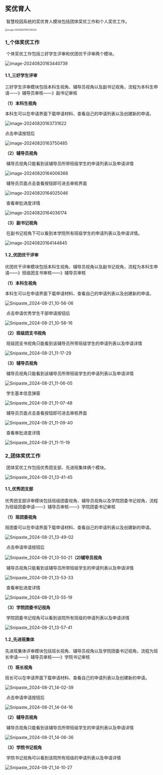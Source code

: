 ## 奖优育人

​ 智慧校园系统的奖优育人模块包括团体奖优工作和个人奖优工作。

<img src="https://hebuta219.github.io/images/image-20240820193238324.png" alt="image-20240820193238324" style="zoom:50%;" />

### 1\_个体奖优工作

​ 个体奖优工作包括三好学生评审和优团优干评审两个模块。

![image-20240820163440739](https://hebuta219.github.io/images/image-20240820163440739.png)

#### 1.1\_三好学生评审

​ 三好学生评审模块包括本科生视角、辅导员视角以及副书记视角，流程为本科生申请——》辅导员审核——》副书记审核

**（1）本科生视角**

​ 本科生可以在申请界面下载申请材料、查看自己的申请列表以及创建新的申请。

![image-20240820163731622](https://hebuta219.github.io/images/image-20240820163731622.png)

点击申请按钮后

![image-20240820163750485](https://hebuta219.github.io/images/image-20240820163750485.png)

**（2）辅导员视角**

​ 辅导员视角只能看到该辅导员所带班级学生的申请列表以及申请详情

![image-20240820164006366](https://hebuta219.github.io/images/image-20240820164006366.png)

​ 辅导员页面点击查看按钮即可进去审核界面

![image-20240820164025046](https://hebuta219.github.io/images/image-20240820164025046.png)

​ 查看审批进度详情

![image-20240820164036174](https://hebuta219.github.io/images/image-20240820164036174.png)

**（3）副书记视角**

​ 在副书记视角下可以看到本学院所有班级学生的申请列表以及申请详情。

![image-20240820164144845](https://hebuta219.github.io/images/image-20240820164144845.png)

#### 1.2\_优团优干评审

​ 优团优干评审模块包括本科生视角、辅导员视角以及副书记视角，流程为本科生申请——》班级团支书审核——》辅导员审核

**（1）本科生视角**

​ 本科生可以在申请界面下载申请材料、查看自己的申请列表以及创建新的申请。

![Snipaste_2024-08-21_10-56-06](https://hebuta219.github.io/images/Snipaste_2024-08-21_10-56-06.png)

​ 点击申请优秀学生干部申请按钮后

![Snipaste_2024-08-21_10-58-16](https://hebuta219.github.io/images/Snipaste_2024-08-21_10-58-16.png)

**（2）班级团支书视角**

​ 班级团支书视角只能看到该辅导员所带班级学生的申请列表以及申请详情

![Snipaste_2024-08-21_11-17-29](https://hebuta219.github.io/images/Snipaste_2024-08-21_11-17-29.png)

**（3）辅导员视角**

​ 辅导员视角只能看到该辅导员所带班级学生的申请列表以及申请详情

![Snipaste_2024-08-21_11-06-05](https://hebuta219.github.io/images/Snipaste_2024-08-21_11-06-05.png)

​ 学生基本信息弹窗

![Snipaste_2024-08-21_11-07-48](https://hebuta219.github.io/images/Snipaste_2024-08-21_11-07-48.png)

​ 辅导员页面点击查看按钮即可进去审核界面

![Snipaste_2024-08-21_11-09-40](https://hebuta219.github.io/images/Snipaste_2024-08-21_11-09-40.png)

​ 查看审批进度详情

![Snipaste_2024-08-21_11-11-19](https://hebuta219.github.io/images/Snipaste_2024-08-21_11-11-19.png)

### 2\_团体奖优工作

​ 团体奖优工作包括优秀团支部、先进班集体俩个模块。

![Snipaste_2024-08-21_13-41-45](https://hebuta219.github.io/images/Snipaste_2024-08-21_13-41-45.png)

#### 1.1\_优秀团支部

​ 优秀团支部评审模块包括班级团委视角、辅导员视角以及学院团委书记视角，流程为班级团委申请——》辅导员审核——》学院团委书记审核

**（1）班团委视角**

​ 班团委可以在申请界面下载申请材料、查看自己的申请列表以及创建新的申请。

![Snipaste_2024-08-21_13-49-02](https://hebuta219.github.io/images/Snipaste_2024-08-21_13-49-02.png)

​ 点击申请申请按钮后

![Snipaste_2024-08-21_13-50-21](https://hebuta219.github.io/images/Snipaste_2024-08-21_13-50-21.png)**（2)辅导员视角**

​ 辅导员视角只能看到该辅导员所带班级学生的申请列表以及申请详情

![Snipaste_2024-08-21_13-53-33](https://hebuta219.github.io/images/Snipaste_2024-08-21_13-53-33.png)

​ 查看审批进度详情

![Snipaste_2024-08-21_13-55-19](https://hebuta219.github.io/images/Snipaste_2024-08-21_13-55-19.png)

**（3）学院团委书记视角**

​ 学院团委书记视角可以看到该院所有班级的申请列表以及申请详情

![Snipaste_2024-08-21_13-57-41](https://hebuta219.github.io/images/Snipaste_2024-08-21_13-57-41.png)

#### 1.2\_先进班集体

​ 先进班集体评审模块包括班长视角、辅导员视角以及学院团委书记视角，流程为班长申请——》辅导员审核——》学院书记审核

**（1）班长视角**

​ 班长可以在申请界面下载申请材料、查看自己的申请列表以及创建新的申请。

![Snipaste_2024-08-21_14-02-39](https://hebuta219.github.io/images/Snipaste_2024-08-21_14-02-39.png)

​ 点击申请申请按钮后

![Snipaste_2024-08-21_14-04-16](https://hebuta219.github.io/images/Snipaste_2024-08-21_14-04-16.png)

**（2）辅导员视角**

​ 辅导员视角只能看到该辅导员所带班级学生的申请列表以及申请详情

![Snipaste_2024-08-21_14-06-36](https://hebuta219.github.io/images/Snipaste_2024-08-21_14-06-36.png)

**（3）学院书记视角**

​ 学院书记视角可以看到该院所有班级的申请列表以及申请详情

![Snipaste_2024-08-21_14-10-27](https://hebuta219.github.io/images/Snipaste_2024-08-21_14-10-27.png)

